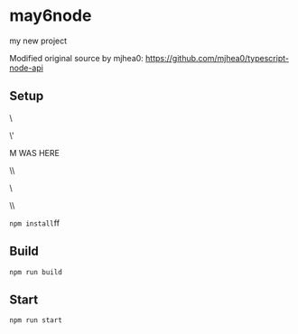 # may6node

my new project

Modified original source by mjhea0: https://github.com/mjhea0/typescript-node-api

## Setup












































\













































\\\'









M WAS HERE

















































\\\

































\\








\\\






























`npm install`ff












## Build







`npm run build`





## Start

`npm run start`


